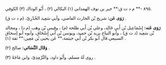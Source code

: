 ٨٩٥ -** م د ت ق:** جبر بن نوف الهمداني (١) البكالي (٢) ، أَبُو الوداك (٣) الكوفي.

**رَوَى عَن:** شريح بْن الحارث القاضي، وأبي سَعِيد الخُدْرِيّ، (م د ت ق) .

**رَوَى عَنه:** إِسْمَاعِيل بْن أَبي خَالِد، وعلي بْن أَبي طلحة (م) ، وقيس بْن وهب (م د) ، ومجالد بْن سَعِيد (د ت ق) ، وأبو التياح يزيد بْن حميد، ويونس بْن أَبي إِسْحَاق، وأبوه أبو إسحاق السبيعي.قال أبو بكر بْن أَبي خيثمة،** عَن يحيى بْن مَعِين:** ثقة (١) .

**وَقَال النَّسَائي:** صالح (٢) .

روى لَهُ مسلم، وأَبُو داود، والتِّرْمِذِيّ، وابن مَاجَهْ (٣) .